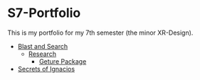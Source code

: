 # S7-Portfolio
This is my portfolio for my 7th semester (the minor XR-Design).

- [Blast and Search](1.%20Blast%20and%20Search)
  - [Research]([1.%20Blast%20and%20Search/1.%20Research)
    - [Geture Package](1.%20Blast%20and%20Search/1.%20Research/1.%20Gesture%20Package.md) 
- [Secrets of Ignacios](2.%20Secrets%20of%20Ignacios)
